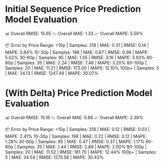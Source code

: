 # Initial Sequence Price Prediction Model Evaluation
📊 Overall RMSE: 15.65
📉 Overall MAE: 1.33
📈 Overall MAPE: 5.56%

📦 Error by Price Range:
<10p | Samples: 318 | MAE: 0.31 | RMSE: 0.14 | MAPE: 5.84%
10-30p | Samples: 198 | MAE: 0.87 | RMSE: 0.99 | MAPE: 5.02%
30-60p | Samples: 95 | MAE: 1.55 | RMSE: 3.16 | MAPE: 3.93%
60-80p | Samples: 35 | MAE: 2.24 | RMSE: 7.48 | MAPE: 3.20%
80-100p | Samples: 20 | MAE: 11.21 | RMSE: 173.00 | MAPE: 12.10%
100p+ | Samples: 5 | MAE: 34.13 | RMSE: 1247.49 | MAPE: 30.07%


# (With Delta) Price Prediction Model Evaluation
📊 Overall RMSE: 15.16
📉 Overall MAE: 0.86
📈 Overall MAPE: 2.39%

📦 Error by Price Range:
<10p | Samples: 318 | MAE: 0.12 | RMSE: 0.03 | MAPE: 2.41%
10-30p | Samples: 198 | MAE: 0.22 | RMSE: 0.12 | MAPE: 1.28%
30-60p | Samples: 95 | MAE: 0.47 | RMSE: 0.37 | MAPE: 1.17%
60-80p | Samples: 35 | MAE: 1.44 | RMSE: 2.68 | MAPE: 2.00%
80-100p | Samples: 20 | MAE: 11.52 | RMSE: 181.70 | MAPE: 12.44%
100p+ | Samples: 5 | MAE: 34.54 | RMSE: 1275.58 | MAPE: 30.43%